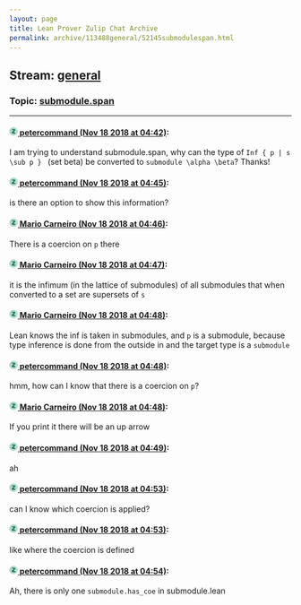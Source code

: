 ```yaml
---
layout: page
title: Lean Prover Zulip Chat Archive 
permalink: archive/113488general/52145submodulespan.html
---
```


## Stream: [general](index.html)
### Topic: [submodule.span](52145submodulespan.html)

---

#### [![Click to go to Zulip](../../assets/img/zulip2.png) petercommand (Nov 18 2018 at 04:42)](https://leanprover.zulipchat.com/#narrow/stream/113488-general/topic/submodule.span/near/147901978):
I am trying to understand submodule.span, why can the type of ```Inf { p | s \sub p } ``` (set beta) be converted to ```submodule \alpha \beta```? Thanks!

#### [![Click to go to Zulip](../../assets/img/zulip2.png) petercommand (Nov 18 2018 at 04:45)](https://leanprover.zulipchat.com/#narrow/stream/113488-general/topic/submodule.span/near/147902039):
is there an option to show this information?

#### [![Click to go to Zulip](../../assets/img/zulip2.png) Mario Carneiro (Nov 18 2018 at 04:46)](https://leanprover.zulipchat.com/#narrow/stream/113488-general/topic/submodule.span/near/147902082):
There is a coercion on `p` there

#### [![Click to go to Zulip](../../assets/img/zulip2.png) Mario Carneiro (Nov 18 2018 at 04:47)](https://leanprover.zulipchat.com/#narrow/stream/113488-general/topic/submodule.span/near/147902089):
it is the infimum (in the lattice of submodules) of all submodules that when converted to a set are supersets of `s`

#### [![Click to go to Zulip](../../assets/img/zulip2.png) Mario Carneiro (Nov 18 2018 at 04:48)](https://leanprover.zulipchat.com/#narrow/stream/113488-general/topic/submodule.span/near/147902129):
Lean knows the inf is taken in submodules, and `p` is a submodule, because type inference is done from the outside in and the target type is a `submodule`

#### [![Click to go to Zulip](../../assets/img/zulip2.png) petercommand (Nov 18 2018 at 04:48)](https://leanprover.zulipchat.com/#narrow/stream/113488-general/topic/submodule.span/near/147902130):
hmm, how can I know that there is a coercion on ```p```?

#### [![Click to go to Zulip](../../assets/img/zulip2.png) Mario Carneiro (Nov 18 2018 at 04:48)](https://leanprover.zulipchat.com/#narrow/stream/113488-general/topic/submodule.span/near/147902131):
If you print it there will be an up arrow

#### [![Click to go to Zulip](../../assets/img/zulip2.png) petercommand (Nov 18 2018 at 04:49)](https://leanprover.zulipchat.com/#narrow/stream/113488-general/topic/submodule.span/near/147902137):
ah

#### [![Click to go to Zulip](../../assets/img/zulip2.png) petercommand (Nov 18 2018 at 04:53)](https://leanprover.zulipchat.com/#narrow/stream/113488-general/topic/submodule.span/near/147902227):
can I know which coercion is applied?

#### [![Click to go to Zulip](../../assets/img/zulip2.png) petercommand (Nov 18 2018 at 04:53)](https://leanprover.zulipchat.com/#narrow/stream/113488-general/topic/submodule.span/near/147902234):
like where the coercion is defined

#### [![Click to go to Zulip](../../assets/img/zulip2.png) petercommand (Nov 18 2018 at 04:54)](https://leanprover.zulipchat.com/#narrow/stream/113488-general/topic/submodule.span/near/147902280):
Ah, there is only one ```submodule.has_coe``` in submodule.lean

